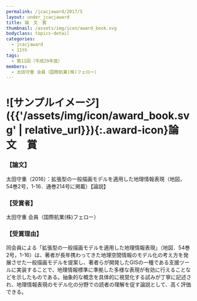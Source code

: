 ```yaml
---
permalink: /jcacjaward/2017/5
layout: under_jcacjaward
title: 論　文　賞
thumbnail: /assets/img/icon/award_book.svg
bodyclass: topics-detail
categories:
  - jcacjaward
  - 11th
tags:
  - 第11回（平成29年度）
members:
  - 太田守重 会員（国際航業(株)フェロー）
---
```


# ![サンプルイメージ]({{'/assets/img/icon/award_book.svg' | relative_url}}){:.award-icon}論　文　賞

### 【論文】

太田守重（2016）：拡張型の一般描画モデルを適用した地理情報表現（地図，54巻2号，1-16．通巻214号に掲載）【論説】

### 【受賞者】

太田守重 会員（国際航業(株)フェロー）

### 【受賞理由】

同会員による「拡張型の一般描画モデルを適用した地理情報表現」（地図．54巻2号，1-16）は、著者が長年携わってきた地理空間情報のモデル化の考え方を発展させた一般描画モデルを提案し、著者らが開発したGISの一種である支援ツールに実装することで、地理情報標準に準拠した多様な表現が有効に行えることなどを示したものである。抽象的な概念を具体的に視覚化する試みが丁寧に記述され、地理情報表現のモデル化の分野での読者の理解を促す論説として、高く評価できる。
